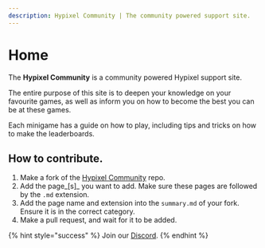 ```yaml
---
description: Hypixel Community | The community powered support site.
---
```


# Home

The **Hypixel Community** is a community powered Hypixel support site. 

The entire purpose of this site is to deepen your knowledge on your favourite games, as well as inform you on how to become the best you can be at these games.

Each minigame has a guide on how to play, including tips and tricks on how to make the leaderboards.

## How to contribute.

1. Make a fork of the [Hypixel Community](https://github.com/AdxmGG/HypixelCommunity) repo.
2. Add the page_\[s\]_ you want to add. Make sure these pages are followed by the `.md` extension.
3. Add the page name and extension into the `summary.md` of your fork. Ensure it is in the correct category.
4. Make a pull request, and wait for it to be added.

{% hint style="success" %}
Join our [Discord](https://discord.gg/4mU4WVv22Z).
{% endhint %}

